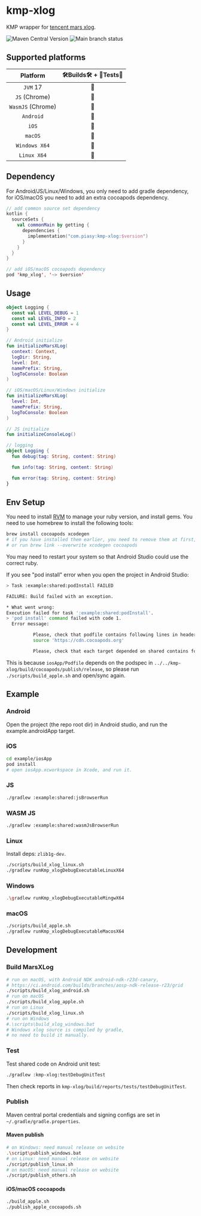 # kmp-xlog

KMP wrapper for [tencent mars xlog](https://github.com/Tencent/mars).

![Maven Central Version](https://img.shields.io/maven-central/v/com.piasy/kmp-xlog) ![Main branch status](https://github.com/HackWebRTC/kmp-xlog/actions/workflows/test_and_run_demo.yaml/badge.svg?branch=main)

## Supported platforms

|      Platform      | 🛠Builds🛠 + 🔬Tests🔬 |
| :----------------: | :------------------: |
|      `JVM` 17      |          🚀          |
| `JS`     (Chrome)  |          🚀          |
| `WasmJS` (Chrome)  |          🚀          |
|     `Android`      |          🚀          |
|       `iOS`        |          🚀          |
|      `macOS`       |          🚀          |
|   `Windows X64`    |          🚀          |
|    `Linux X64`     |          🚀          |

## Dependency

For Android/JS/Linux/Windows, you only need to add gradle dependency, for iOS/macOS you need to add an extra cocoapods dependency.

```kotlin
// add common source set dependency
kotlin {
  sourceSets {
    val commonMain by getting {
      dependencies {
        implementation("com.piasy:kmp-xlog:$version")
      }
    }
  }
}

// add iOS/macOS cocoapods dependency
pod 'kmp_xlog', '~> $version'
```

## Usage

```kotlin
object Logging {
  const val LEVEL_DEBUG = 1
  const val LEVEL_INFO = 2
  const val LEVEL_ERROR = 4
}

// Android initialize
fun initializeMarsXLog(
  context: Context,
  logDir: String,
  level: Int,
  namePrefix: String,
  logToConsole: Boolean
)

// iOS/macOS/Linux/Windows initialize
fun initializeMarsXLog(
  level: Int,
  namePrefix: String,
  logToConsole: Boolean
)

// JS initialize
fun initializeConsoleLog()

// logging
object Logging {
  fun debug(tag: String, content: String)

  fun info(tag: String, content: String)

  fun error(tag: String, content: String)
}
```

## Env Setup

You need to install [RVM](https://rvm.io/) to manage your ruby version, and install gems. You need to use homebrew to install the following tools:

```bash
brew install cocoapods xcodegen
# if you have installed them earlier, you need to remove them at first,
# or run brew link --overwrite xcodegen cocoapods
```

You may need to restart your system so that Android Studio could use the correct ruby.

If you see "pod install" error when you open the project in Android Studio:

```bash
> Task :example:shared:podInstall FAILED

FAILURE: Build failed with an exception.

* What went wrong:
Execution failed for task ':example:shared:podInstall'.
> 'pod install' command failed with code 1.
  Error message:

          Please, check that podfile contains following lines in header:
          source 'https://cdn.cocoapods.org'

          Please, check that each target depended on shared contains following dependencies:
```

This is because `iosApp/Podfile` depends on the podspec in `../../kmp-xlog/build/cocoapods/publish/release`, so please run `./scripts/build_apple.sh` and open/sync again.

## Example

### Android

Open the project (the repo root dir) in Android studio, and run the example.androidApp target.

### iOS

```bash
cd example/iosApp
pod install
# open iosApp.xcworkspace in Xcode, and run it.
```

### JS

```bash
./gradlew :example:shared:jsBrowserRun
```

### WASM JS

```bash
./gradlew :example:shared:wasmJsBrowserRun
```

### Linux

Install deps: `zlib1g-dev`.

```bash
./scripts/build_xlog_linux.sh
./gradlew runKmp_xlogDebugExecutableLinuxX64
```

### Windows

```bash
.\gradlew runKmp_xlogDebugExecutableMingwX64
```

### macOS

```bash
./scripts/build_apple.sh
./gradlew runKmp_xlogDebugExecutableMacosX64
```

## Development

### Build MarsXLog

```bash
# run on macOS, with Android NDK android-ndk-r23d-canary,
# https://ci.android.com/builds/branches/aosp-ndk-release-r23/grid
./scripts/build_xlog_android.sh
# run on macOS
./scripts/build_xlog_apple.sh
# run on Linux
./scripts/build_xlog_linux.sh
# run on Windows
#.\scripts\build_xlog_windows.bat
# Windows xlog source is compiled by gradle,
# no need to build it manually.
```

### Test

Test shared code on Android unit test:

```bash
./gradlew :kmp-xlog:testDebugUnitTest
```

Then check reports in `kmp-xlog/build/reports/tests/testDebugUnitTest`.

### Publish

Maven central portal credentials and signing configs are set in `~/.gradle/gradle.properties`.

#### Maven publish

```bash
# on Windows: need manual release on website
.\script\publish_windows.bat
# on Linux: need manual release on website
./script/publish_linux.sh
# on macOS: need manual release on website
./script/publish_others.sh
```

#### iOS/macOS cocoapods

```bash
./build_apple.sh
./publish_apple_cocoapods.sh
```
